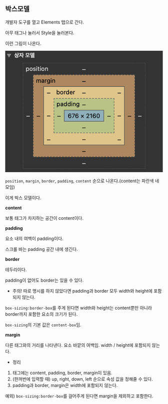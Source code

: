 ## 박스모델

개발자 도구를 열고 Elements 탭으로 간다.

아무 태그나 눌러서 Style을 눌러본다.

이런 그림이 나온다.

![screenshot](../img/style.png)

`position`, `margin`, `border`, `padding`, `content` 순으로 나온다.(content는 파란색 네모임)

이게 박스 모델이다.

**content**

보통 태그가 차지하는 공간이 content이다.

**padding**

요소 내의 여백이 padding이다.

스크롤 바는 padding 공간 내에 생긴다.

**border**

테두리이다.

padding이 없어도 border는 있을 수 있다.

- 주의! 따로 명시를 하지 않았다면 padding과 border 모두 width와 height에 포함되지 않는다.

`box-sizing:border-box`를 주게 된다면 width와 height는 content뿐만 아니라 border까지 포함한 요소의 크기가 된다.

`box-sizing`의 기본 값은 `content-box`임.

**margin**

다른 태그와의 거리를 나타낸다. 요소 바깥의 여백임. width / height에 포함되지 않는다.

- 정리

1. 태그에는 content, padding, border, margin이 있음.
2. (한꺼번에 입력할 때) up, right, down, left 순으로 속성 값을 정해줄 수 있다.
3. padding과 border, margin은 width에 포함되지 않는다.

예외) `box-sizing:border-box`를 걸어주게 된다면 margin을 제외하고 포함한다.

